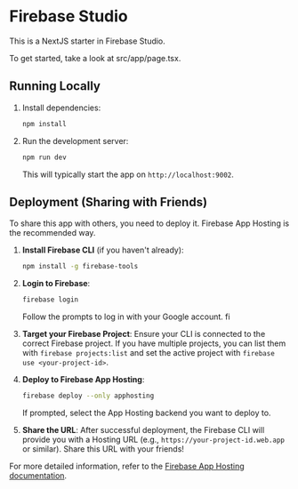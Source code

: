 # Firebase Studio

This is a NextJS starter in Firebase Studio.

To get started, take a look at src/app/page.tsx.

## Running Locally

1.  Install dependencies:
    ```bash
    npm install
    ```
2.  Run the development server:
    ```bash
    npm run dev
    ```
    This will typically start the app on `http://localhost:9002`.

## Deployment (Sharing with Friends)

To share this app with others, you need to deploy it. Firebase App Hosting is the recommended way.

1.  **Install Firebase CLI** (if you haven't already):
    ```bash
    npm install -g firebase-tools
    ```

2.  **Login to Firebase**:
    ```bash
    firebase login
    ```
    Follow the prompts to log in with your Google account.
fi
3.  **Target your Firebase Project**:
    Ensure your CLI is connected to the correct Firebase project. If you have multiple projects, you can list them with `firebase projects:list` and set the active project with `firebase use <your-project-id>`.

4.  **Deploy to Firebase App Hosting**:
    ```bash
    firebase deploy --only apphosting
    ```
    If prompted, select the App Hosting backend you want to deploy to.

5.  **Share the URL**:
    After successful deployment, the Firebase CLI will provide you with a Hosting URL (e.g., `https://your-project-id.web.app` or similar). Share this URL with your friends!

For more detailed information, refer to the [Firebase App Hosting documentation](https://firebase.google.com/docs/app-hosting).


